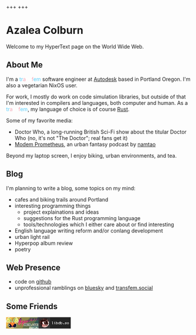 +++
+++

# Azalea Colburn

Welcome to my HyperText page on the World Wide Web.

## About Me

I'm a <span style='color: #5BCEFA;'>tr</span><span style='color: #F5A9B8;'>a</span><span style='color: #FFFFFF;'>ns</span><span style='color: #F5A9B8;'>f</span><span style='color: #5BCEFA;'>em</span> software engineer at [Autodesk](https://autodesk.com) based in Portland Oregon.
I'm also a vegetarian NixOS user.

For work, I mostly do work on code simulation libraries, but outside of that I'm interested in compilers and languages, both computer and human. As a <span style='color: #5BCEFA;'>tr</span><span style='color: #F5A9B8;'>a</span><span style='color: #FFFFFF;'>ns</span><span style='color: #F5A9B8;'>f</span><span style='color: #5BCEFA;'>em</span>, my language of choice is of course [Rust](https://rust-lang.org).

Some of my favorite media:

- Doctor Who, a long-running British Sci-Fi show about the titular Doctor Who (no, it's not "The Doctor"; real fans get it)
- [Modem Prometheus](https://modemprometheus.com), an urban fantasy podcast by [namtao](https://namtao.com)

Beyond my laptop screen, I enjoy biking, urban environments, and tea.

## Blog

I'm planning to write a blog, some topics on my mind:

- cafes and biking trails around Portland
- interesting programming things
  - project explainations and ideas
  - suggestions for the Rust programming language
  - tools/technologies which I either care about or find interesting
- English language writing reform and/or conlang development
- urban light rail
- Hyperpop album review
- poetry

## Web Presence

- code on [github](https://github.com/azaleacolburn)
- unprofessional ramblings on [bluesky](https://bsky.app/profile/azaleacolburn.bsky.social) and [transfem.social](https://transfem.social/@azalea)

## Some Friends

<div style="display: flex; flex-direction: row;">
    <a href="https://moth.moe/"><img src="zoefiri.gif" alt="zoefiri"></a>
    <a href="https://libdb.so/"><img src="d14.gif" alt="d14"></a>
</div>
